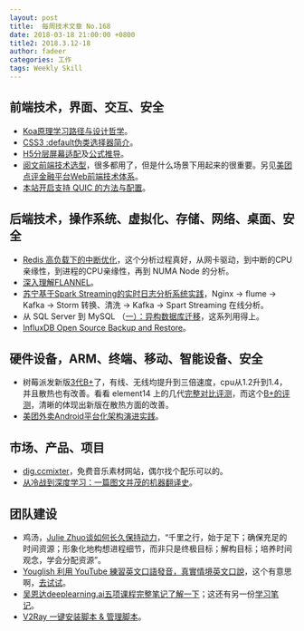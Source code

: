 ```yaml
---
layout: post
title:  每周技术文章 No.168
date: 2018-03-18 21:00:00 +0800
title2: 2018.3.12-18
author: fadeer
categories: 工作
tags: Weekly Skill
---
```


前端技术，界面、交互、安全
----
* [Koa原理学习路径与设计哲学](https://segmentfault.com/a/1190000013650376)。
* [CSS3 :default伪类选择器简介](http://www.zhangxinxu.com/wordpress/2018/03/css3-default-pseudo-class-selector/)。
* [H5分层屏幕适配](http://hai.li/2018/03/14/h5-screen-adaptation.html)及[公式推导](http://hai.li/2018/03/14/h5-screen-adaptation-formula-derivation.html)。
* [阅文前端技术选型](https://mp.weixin.qq.com/s/Awjkn87v3qgw_nzwmJ4JYg)，很多都用了，但是什么场景下用起来的很重要。另见[美团点评金融平台Web前端技术体系](https://tech.meituan.com/front_end_web_architecture.html)。
* [本站开启支持 QUIC 的方法与配置](https://liudanking.com/beautiful-life/%E6%9C%AC%E7%AB%99%E5%BC%80%E5%90%AF%E6%94%AF%E6%8C%81-quic-%E7%9A%84%E6%96%B9%E6%B3%95%E4%B8%8E%E9%85%8D%E7%BD%AE/)。

后端技术，操作系统、虚拟化、存储、网络、桌面、安全
----
* [Redis 高负载下的中断优化](https://tech.meituan.com/Redis_High_Concurrency_Optimization.html)，这个分析过程真好，从网卡驱动，到中断的CPU亲缘性，到进程的CPU亲缘性，再到 NUMA Node 的分析。
* [深入理解FLANNEL](http://www.sel.zju.edu.cn/?p=690)。
* [苏宁基于Spark Streaming的实时日志分析系统实践](http://www.infoq.com/cn/articles/suning-realtime-log-analysis-system-spark-streaming)，Nginx -> flume -> Kafka -> Storm 转换、清洗 -> Kafka -> Spart Streaming 在线分析。 
* 从 SQL Server 到 MySQL （[一）：异构数据库迁移](https://blog.alswl.com/2018/03/sql-server-migration-1/)，这系列用得上。
* [InfluxDB Open Source Backup and Restore](https://www.influxdata.com/blog/new-features-in-open-source-backup-and-restore/)。

硬件设备，ARM、终端、移动、智能设备、安全
----
* 树莓派发新版[3代B+](https://www.raspberrypi.org/blog/raspberry-pi-3-model-bplus-sale-now-35/)了，有线、无线均提升到三倍速度，cpu从1.2升到1.4，并且散热也有改善。看看 element14 上的几代[完整对比评测](https://www.element14.com/community/docs/DOC-88837/l/a-comprehensive-raspberry-pi-3-model-b-plus-benchmark)，而这个[B+的评测](https://medium.com/@ghalfacree/benchmarking-the-raspberry-pi-3-b-plus-44122cf3d806)，清晰的体现出新版在散热方面的改善。
* [美团外卖Android平台化架构演进实践](https://tech.meituan.com/meituan_food_delivery_android_architecture_evolution.html)。

市场、产品、项目
----
* [dig.ccmixter](http://dig.ccmixter.org/)，免费音乐素材网站，偶尔找个配乐可以的。
* [从冷战到深度学习：一篇图文并茂的机器翻译史](https://www.jiqizhixin.com/articles/2018-03-16-5)。

团队建设
----
<!--preview-end-->
* 鸡汤，[Julie Zhuo谈如何长久保持动力](http://beforweb.com/node/954)，“千里之行，始于足下；确保充足的时间资源；形象化地构想进程细节，而非只是终极目标；解构目标；培养时间观念，学会分配资源”。
* [Youglish 利用 YouTube 練習英文口語發音，真實情境英文口說](https://www.playpcesor.com/2018/03/youglish-youtube.html)，这个有意思啊，[去试试](https://youglish.com/)。
* [吴恩达deeplearning.ai五项课程完整笔记了解一下](https://www.jiqizhixin.com/articles/2018-03-12-4)；这还有另一份[学习笔记](https://www.jiqizhixin.com/articles/2018-03-07-7)。
* [V2Ray 一键安装脚本 & 管理脚本](https://233blog.com/post/16/)。





